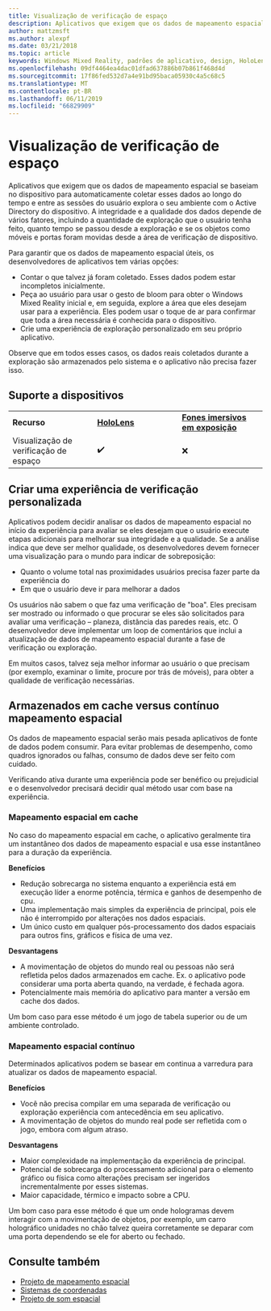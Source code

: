 ```yaml
---
title: Visualização de verificação de espaço
description: Aplicativos que exigem que os dados de mapeamento espacial se baseiam no dispositivo para automaticamente coletar esses dados ao longo do tempo e entre as sessões do usuário explora o seu ambiente com o Active Directory do dispositivo.
author: mattzmsft
ms.author: alexpf
ms.date: 03/21/2018
ms.topic: article
keywords: Windows Mixed Reality, padrões de aplicativo, design, HoloLens, verificação de espaço, espacial de mapeamento, superfície reconstrução, da malha
ms.openlocfilehash: 09df4464ea4dac01dfad637886b07b861f468d4d
ms.sourcegitcommit: 17f86fed532d7a4e91bd95baca05930c4a5c68c5
ms.translationtype: MT
ms.contentlocale: pt-BR
ms.lasthandoff: 06/11/2019
ms.locfileid: "66829909"
---
```

# <a name="room-scan-visualization"></a>Visualização de verificação de espaço

Aplicativos que exigem que os dados de mapeamento espacial se baseiam no dispositivo para automaticamente coletar esses dados ao longo do tempo e entre as sessões do usuário explora o seu ambiente com o Active Directory do dispositivo. A integridade e a qualidade dos dados depende de vários fatores, incluindo a quantidade de exploração que o usuário tenha feito, quanto tempo se passou desde a exploração e se os objetos como móveis e portas foram movidas desde a área de verificação de dispositivo.

Para garantir que os dados de mapeamento espacial úteis, os desenvolvedores de aplicativos tem várias opções:
* Contar o que talvez já foram coletado. Esses dados podem estar incompletos inicialmente.
* Peça ao usuário para usar o gesto de bloom para obter o Windows Mixed Reality inicial e, em seguida, explore a área que eles desejam usar para a experiência. Eles podem usar o toque de ar para confirmar que toda a área necessária é conhecida para o dispositivo.
* Crie uma experiência de exploração personalizado em seu próprio aplicativo.

Observe que em todos esses casos, os dados reais coletados durante a exploração são armazenados pelo sistema e o aplicativo não precisa fazer isso.

## <a name="device-support"></a>Suporte a dispositivos

<table>
    <colgroup>
    <col width="33%" />
    <col width="33%" />
    <col width="33%" />
    </colgroup>
    <tr>
        <td><strong>Recurso</strong></td>
        <td><a href="hololens-hardware-details.md"><strong>HoloLens</strong></a></td>
        <td><a href="immersive-headset-hardware-details.md"><strong>Fones imersivos em exposição</strong></a></td>
    </tr>
     <tr>
        <td>Visualização de verificação de espaço</td>
        <td>✔️</td>
        <td>❌</td>
    </tr>
</table>



## <a name="building-a-custom-scanning-experience"></a>Criar uma experiência de verificação personalizada

Aplicativos podem decidir analisar os dados de mapeamento espacial no início da experiência para avaliar se eles desejam que o usuário execute etapas adicionais para melhorar sua integridade e a qualidade. Se a análise indica que deve ser melhor qualidade, os desenvolvedores devem fornecer uma visualização para o mundo para indicar de sobreposição:
* Quanto o volume total nas proximidades usuários precisa fazer parte da experiência do
* Em que o usuário deve ir para melhorar a dados

Os usuários não sabem o que faz uma verificação de "boa". Eles precisam ser mostrado ou informado o que procurar se eles são solicitados para avaliar uma verificação – planeza, distância das paredes reais, etc. O desenvolvedor deve implementar um loop de comentários que inclui a atualização de dados de mapeamento espacial durante a fase de verificação ou exploração.

Em muitos casos, talvez seja melhor informar ao usuário o que precisam (por exemplo, examinar o limite, procure por trás de móveis), para obter a qualidade de verificação necessárias.

## <a name="cached-versus-continuous-spatial-mapping"></a>Armazenados em cache versus contínuo mapeamento espacial

Os dados de mapeamento espacial serão mais pesada aplicativos de fonte de dados podem consumir. Para evitar problemas de desempenho, como quadros ignorados ou falhas, consumo de dados deve ser feito com cuidado.

Verificando ativa durante uma experiência pode ser benéfico ou prejudicial e o desenvolvedor precisará decidir qual método usar com base na experiência.

### <a name="cached-spatial-mapping"></a>Mapeamento espacial em cache

No caso do mapeamento espacial em cache, o aplicativo geralmente tira um instantâneo dos dados de mapeamento espacial e usa esse instantâneo para a duração da experiência.

**Benefícios**
* Redução sobrecarga no sistema enquanto a experiência está em execução líder a enorme potência, térmica e ganhos de desempenho de cpu.
* Uma implementação mais simples da experiência de principal, pois ele não é interrompido por alterações nos dados espaciais.
* Um único custo em qualquer pós-processamento dos dados espaciais para outros fins, gráficos e física de uma vez.

**Desvantagens**
* A movimentação de objetos do mundo real ou pessoas não será refletida pelos dados armazenados em cache. Ex. o aplicativo pode considerar uma porta aberta quando, na verdade, é fechada agora.
* Potencialmente mais memória do aplicativo para manter a versão em cache dos dados.

Um bom caso para esse método é um jogo de tabela superior ou de um ambiente controlado.

### <a name="continuous-spatial-mapping"></a>Mapeamento espacial contínuo

Determinados aplicativos podem se basear em continua a varredura para atualizar os dados de mapeamento espacial.

**Benefícios**
* Você não precisa compilar em uma separada de verificação ou exploração experiência com antecedência em seu aplicativo.
* A movimentação de objetos do mundo real pode ser refletida com o jogo, embora com algum atraso.

**Desvantagens**
* Maior complexidade na implementação da experiência de principal.
* Potencial de sobrecarga do processamento adicional para o elemento gráfico ou física como alterações precisam ser ingeridos incrementalmente por esses sistemas.
* Maior capacidade, térmico e impacto sobre a CPU.

Um bom caso para esse método é que um onde hologramas devem interagir com a movimentação de objetos, por exemplo, um carro holográfico unidades no chão talvez queira corretamente se deparar com uma porta dependendo se ele for aberto ou fechado.

## <a name="see-also"></a>Consulte também
* [Projeto de mapeamento espacial](spatial-mapping-design.md)
* [Sistemas de coordenadas](coordinate-systems.md)
* [Projeto de som espacial](spatial-sound-design.md)
